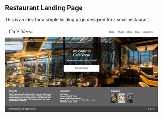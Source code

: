 Restaurant Landing Page
-----------------------

This is an idea for a simple landing page designed for a small restaurant.

![Landing Page Screenshot](./screenshot.png)
